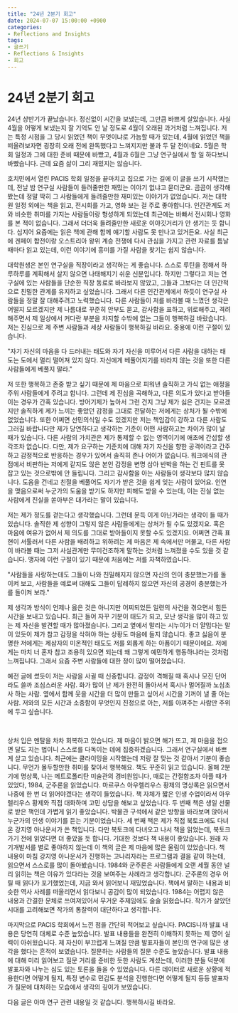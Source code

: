 ```yaml
---
title: "24년 2분기 회고"
date: 2024-07-07 15:00:00 +0900
categories:
- Reflections and Insights
tags:
- 글쓰기
- Reflections & Insights
- 회고
---
```


# 24년 2분기 회고

24년 상반기가 끝났습니다. 정신없이 시간을 보냈는데, 그만큼 바쁘게 살았습니다. 사실 4월을 어떻게 보냈는지 잘 기억도 안 날 정도로 4월이 오래된 과거처럼 느껴집니다. 저는 특정 시점을 그 당시 읽었던 책이 무엇이냐로 가늠할 때가 있는데, 4월에 읽었던 책을 떠올려보자면 굉장히 오래 전에 완독했다고 느껴지지만 불과 두 달 전이네요. 5월은 학회 일정과 그에 대한 준비 때문에 바빴고, 4월과 6월은 그냥 연구실에서 할 일 하다보니 바빴습니다. 근데 요즘 삶이 그리 재밌지는 않습니다. 

호치민에서 열린 PACIS 학회 일정을 끝마치고 집으로 가는 길에 이 글을 쓰기 시작했는데, 전날 밤 연구실 사람들이 들려줄만한 재밌는 이야기 없냐고 묻더군요. 곰곰이 생각해봤는데 정말 딱히 그 사람들에게 들려줄만한 재미있는 이야기가 없었습니다. 저는 대학원 일정 외에는 책을 읽고, 전시회를 가고, 영화 보는 걸 주로 좋아합니다. 인간관계도 저와 비슷한 취미를 가지는 사람들이랑 형성하게 되었는데 최근에는 바빠서 전시회나 영화를 본 적이 없습니다. 그래서 더더욱 들려줄만한 새로운 이야깃거리가 안 생기는 듯 합니다. 심지어 요즘에는 읽은 책에 관해 함께 얘기할 사람도 못 만나고 있거든요. 사실 최근에 겐페이 합전이랑 오스트리아 왕위 계승 전쟁에 다시 관심을 가지고 관련 자료를 틈날 때마다 읽고 있는데, 이런 이야기에 흥미를 가질 사람을 찾기는 쉽지 않습니다.  

대학원생은 본인 연구실을 직장이라고 생각하는 게 좋습니다. 스스로 루틴을 정해서 하루하루를 계획해서 살지 않으면 나태해지기 쉬운 신분입니다. 하지만 그렇다고 저는 연구실에 있는 사람들을 단순한 직장 동료로 바라보지 않았고, 그들과 그보다는 더 인간적으로 친밀한 관계를 유지하고 싶었습니다. 그래서 다른 인간관계에서 하듯이 연구실 사람들을 정말 잘 대해주려고 노력했습니다. 다른 사람들이 저를 바라볼 때 느꼈던 생각은 어떨지 모르겠지만 제 나름대로 꾸준히 안부도 묻고, 감사함을 표하고, 위로해주고, 격려해주면서 제 일상에서 커다란 부분을 차지할 수밖에 없는 그들이 행복하길 바랐습니다. 저는 진심으로 제 주변 사람들과 세상 사람들이 행복하길 바라요. 중용에 이런 구절이 있습니다.  

"자기 자신의 마음을 다 드러내는 태도와 자기 자신을 미루어서 다른 사람을 대하는 태도는 도에서 멀리 떨어져 있지 않다. 자신에게 베풀어지기를 바라지 않는 것을 또한 다른 사람들에게 베풀지 말라."  

저 또한 행복하고 존중 받고 싶기 때문에 제 마음으로 피워낸 솔직하고 가식 없는 애정을 주위 사람들에게 주려고 합니다. 그런데 제 진심을 곡해하고, 다른 의도가 있다고 받아들이는 경우가 간혹 있습니다. 방어기제가 높아서 그런 건지 그냥 제가 싫은 건지는 모르겠지만 솔직하게 제가 느끼는 좋았던 감정을 그대로 전달하는 저에게는 상처가 될 수밖에 없었습니다. 또한 어쩌면 선민의식일 수도 있겠지만 저는 책임감이 강하고 다른 사람도 그러길 바랍니다만 제가 당연하다고 생각하는 기준이 어떤 사람하고는 차이가 많이 날 때가 있습니다. 다른 사람의 가치관은 제가 통제할 수 없는 영역이기에 애초에 간섭할 생각조차 없습니다. 다만, 제가 요구하는 기준치에 대해 자기 자신을 향한 공격이라고 간주하고 감정적으로 반응하는 경우가 있어서 솔직히 존나 어이가 없습니다. 워크에식의 관점에서 비판하는 저에게 같지도 않은 본인 감정을 변명 삼아 반박을 하는 건 핀트를 못 잡고 있는 것으로밖에 안 들립니다. 그리고 감사함을 아는 사람들이 생각보다 많지 않습니다. 도움을 건네고 친절을 베풀어도 자기가 받은 것을 쉽게 잊는 사람이 있어요. 인연을 맺음으로써 누군가의 도움을 받기도 하지만 피해도 받을 수 있는데, 이는 진실 없는 사람에게 진실을 쏟아부은 대가라는 말이 있습니다.  

저는 제가 정도를 걷는다고 생각했습니다. 그런데 문득 이게 아닌가라는 생각이 들 때가 있습니다. 솔직한 제 성향이 그렇지 않은 사람들에게는 상처가 될 수도 있겠지요. 혹은 마음에 여유가 없어서 제 의도를 그대로 받아들이지 못할 수도 있겠지요. 어쩌면 간혹 표현이 서툴러서 다른 사람을 배려하고 위하려는 제 마음은 제 속에서만 머물고, 다른 사람이 바라볼 때는 그저 사실관계만 무미건조하게 말하는 것처럼 느껴졌을 수도 있을 것 같습니다. 맹자에 이런 구절이 있기 때문에 처음에는 저를 자책하였습니다.  

"사람들을 사랑하는데도 그들이 나와 친밀해지지 않으면 자신의 인이 충분했는가를 돌이켜 보고, 사람들을 예로써 대해도 그들이 답례하지 않으면 자신의 공경이 충분했는가를 돌이켜 보라."  

제 생각과 방식이 언제나 옳은 것은 아니지만 어찌되었든 일련의 사건을 겪으면서 힘든 시간을 보내고 있습니다. 최근 들어 자꾸 기분이 태도가 되고, 모난 생각을 많이 하고 있는 제 자신을 발견할 때가 많아졌습니다. 그리고 옆에서 말리는 시누이가 더 얄밉다는 말이 있듯이 제가 참고 감정을 삭혀야 하는 상황도 마음에 들지 않습니다. 좋고 싫음이 분명한 저에게는 제삼자의 미온적인 태도도 저를 외롭게 하는 아픔이기 때문이에요. 저에게는 마치 너 혼자 참고 조용히 있으면 되는데 왜 그렇게 예민하게 행동하냐라는 것처럼 느껴집니다. 그래서 요즘 주변 사람들에 대한 정이 많이 떨어졌습니다. 

예전 글에 썼듯이 저는 사람을 사귈 때 신중합니다. 감정이 격해질 때 혹시나 모진 단어라도 쓸까 조심스러운 사람. 화가 많이 난 제가 완전히 돌아서서 혹시나 멀어질까 노심초사 하는 사람. 옆에서 함께 웃을 시간을 더 많이 만들고 싶어서 시간을 기꺼이 낼 줄 아는 사람. 저와의 모든 시간과 소중함이 무엇인지 진정으로 아는, 저를 아껴주는 사람만 주위에 두고 싶습니다.  

<br>

상처 입은 멘탈을 차차 회복하고 있습니다. 제 마음이 밝으면 해가 뜨고, 제 마음을 접으면 달도 지는 법이니 스스로를 다독이는 데에 집중하겠습니다. 그래서 연구실에서 바쁘게 살고 있습니다. 최근에는 클라이밍을 시작했는데 저랑 잘 맞는 것 같아서 기분이 좋습니다. 무언가 몰두할만한 취미를 찾아서 행복해요. 책도 꾸준히 읽고 있습니다. 올해 2분기에 명상록, 나는 메트로폴리탄 미술관의 경비원입니다, 때로는 간절함조차 아플 때가 있었다, 1984, 군주론을 읽었습니다. 마르쿠스 아우렐리우스 황제의 명상록은 읽으면서 나중에 한 번 더 읽어야겠다는 생각이 들었습니다. 책 자체가 짧은 인생 수업이라서 아우렐리우스 황제와 직접 대화하며 고민 상담을 해보고 싶었습니다. 두 번째 책은 생일 선물로 받은 책인데 가볍게 읽기 좋았습니다. 박물관 구석에서 같은 방향을 바라보며 앉아서 누군가의 인생 이야기를 듣는 기분이었습니다. 세 번째 책은 제가 직접 북토크에도 다녀온 강지영 아나운서가 쓴 책입니다. 다만 북토크에 다녀오고 나서 책을 읽었는데, 북토크 가기 전에 읽었다면 더 좋았을 듯 합니다. 기대한 것보다 책 내용이 좋았습니다. 원래 자기개발서를 별로 좋아하지 않는데 이 책의 글은 제 마음에 많은 울림이 있었습니다. 책 내용이 마침 강지영 아나운서가 진행하는 고나리자라는 프로그램과 결을 같이 하는데, 읽으면서 스스로를 많이 돌아봤습니다. 1984와 군주론은 사람들에게 오랜 세월 동안 널리 읽히는 책은 이유가 있다라는 것을 보여주는 사례라고 생각합니다. 군주론의 경우 어릴 때 읽다가 포기했었는데, 지금 와서 읽어보니 재밌었습니다. 책에서 말하는 내용과 비슷한 역사 사례를 떠올리면서 읽다보니 공감이 많이 되었습니다. 1984는 어렵지 않은 내용과 간결한 문체로 쓰여져있어서 무거운 주제임에도 술술 읽혔습니다. 작가가 살았던 시대를 고려해보면 작가의 통찰력이 대단하다고 생각합니다.  

마지막으로 PACIS 학회에서 느낀 점을 간단히 적어보고 싶습니다. PACIS니까 발표 내용은 당연히 대체로 수준 높았습니다. 발표 내용들을 완전히 이해하지 못하는 제 영어 실력이 아쉬웠습니다. 제 자신이 부끄럽게 느껴질 만큼 발표자들이 본인의 연구에 많은 생각을 했다는 흔적이 보였습니다. 질문하는 사람들의 질문 수준도 높았습니다. 발표 내용에 대해 미리 읽어보고 질문 거리를 준비한 듯한 사람도 계셨는데, 이러한 분들 덕분에 발표자와 나누는 심도 있는 토론을 들을 수 있었습니다. 다른 데이터로 새로운 상황에 적용한다면 어떻게 될지, 특정 변수로 민감도 분석을 진행한다면 어떻게 될지 등등 발표자가 질문에 대처하는 모습에서 생각의 깊이가 보였습니다.  

다음 글은 아마 연구 관련 내용일 것 같습니다. 행복하시길 바라요.

